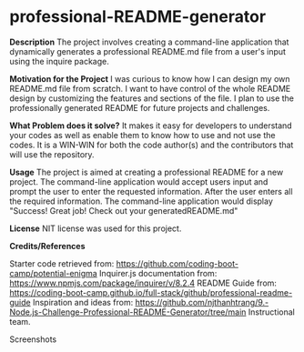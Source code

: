 # professional-README-generator

**Description**
The project involves creating a command-line application that dynamically generates a professional README.md file from a user's input using the inquire package.

**Motivation for the Project**
I was curious to know how I can design my own README.md file from scratch. I want to have control of the whole README design by customizing the features and sections of the file. I plan to use the professionally generated README for future projects and challenges.

**What Problem does it solve?**
It makes it easy for developers to understand your codes as well as enable them to know how to use and not use the codes. It is a WIN-WIN for both the code author(s) and the contributors that will use the repository.

**Usage**
The project is aimed at creating a professional README for a new project. The command-line application would accept users input and prompt the user to enter the requested information. After the user enters all the required information. The command-line application would display "Success! Great job! Check out your generatedREADME.md"

**License**
NIT license was used for this project.

**Credits/References**

Starter code retrieved from: https://github.com/coding-boot-camp/potential-enigma
Inquirer.js documentation from: https://www.npmjs.com/package/inquirer/v/8.2.4
README Guide from: https://coding-boot-camp.github.io/full-stack/github/professional-readme-guide
Inspiration and ideas from: https://github.com/njthanhtrang/9.-Node.js-Challenge-Professional-README-Generator/tree/main
Instructional team.

Screenshots




